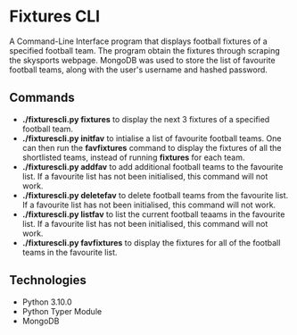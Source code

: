 # Fixtures CLI
A Command-Line Interface program that displays football fixtures of a specified football team. The program obtain the fixtures through scraping the skysports webpage. MongoDB
was used to store the list of favourite football teams, along with the user's username and hashed password.

## Commands
* **./fixturescli.py fixtures** to display the next 3 fixtures of a specified football team.
* **./fixturescli.py initfav** to intialise a list of favourite football teams. One can then run the **favfixtures** command to display the fixtures of all the shortlisted
teams, instead of running **fixtures** for each team.
* **./fixturescli.py addfav** to add additional football teams to the favourite list. If a favourite list has not been initialised, this command will not work.
* **./fixturescli.py deletefav** to delete football teams from the favourite list. If a favourite list has not been initialised, this command will not work.
* **./fixturescli.py listfav** to list the current football teaams in the favourite list. If a favourite list has not been initialised, this command will not work.
* **./fixturescli.py favfixtures** to display the fixtures for all of the football teams in the favourite list.

## Technologies
* Python 3.10.0
* Python Typer Module
* MongoDB
